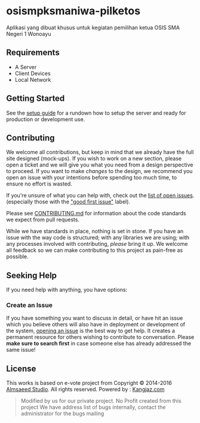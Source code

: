 # osismpksmaniwa-pilketos

Aplikasi yang dibuat khusus untuk kegiatan pemilihan ketua OSIS SMA Negeri 1 Wonoayu

## Requirements

- A Server
- Client Devices
- Local Network

## Getting Started

See the [setup guide](SETUP.md) for a rundown how to setup the server and ready for production or development use.

## Contributing

We welcome all contributions, but keep in mind that we already have the full site designed (mock-ups). If you wish to work on a new section, please open a ticket and we will give you what you need from a design perspective to proceed. If you want to make *changes* to the design, we recommend you open an issue with your intentions before spending too much time, to ensure no effort is wasted.

If you're unsure of what you can help with, check out the [list of open issues](https://github.com/osismpksmaniwa/pilketos-smaniwa/issues). (especially those with the ["good first issue"](https://github.com/osismpksmaniwa/pilketos-smaniwa/issues?q=is%3Aissue+is%3Aopen+sort%3Aupdated-desc+label%3A%22good+first+issue%22) label).

Please see [CONTRIBUTING.md](CONTRIBUTING.md) for information about the code standards we expect from pull requests.

While we have standards in place, nothing is set in stone. If you have an issue with the way code is structured; with any libraries we are using; with any processes involved with contributing, *please* bring it up. We welcome all feedback so we can make contributing to this project as pain-free as possible.

## Seeking Help

If you need help with anything, you have options:

### Create an Issue

If you have something you want to discuss in detail, or have hit an issue which you believe others will also have in deployment or development of the system, [opening an issue](https://github.com/osismpksmaniwa/pilketos-smaniwa/issues) is the best way to get help. It creates a permanent resource for others wishing to contribute to conversation. Please **make sure to search first** in case someone else has already addressed the same issue!

## License

This works is based on e-vote project from Copyright &copy; 2014-2016 <a href="http://almsaeedstudio.com">Almsaeed Studio</a>.</strong> All rights reserved. Powered by : <a href="https://kangjaz.com">Kangjaz.com</a>

> Modified by us for our private project. No Profit created from this project
> We have address list of bugs internally, contact the administrator for the bugs mailing
